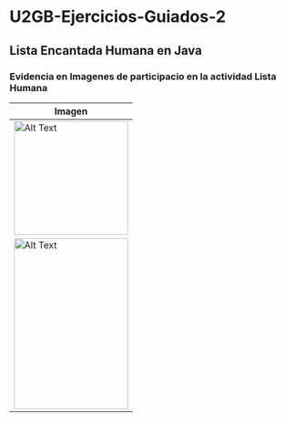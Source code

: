 # U2GB-Ejercicios-Guiados-2
## Lista Encantada Humana en Java
### Evidencia en Imagenes de participacio en la actividad Lista Humana 

| Imagen        | 
| ------------- |
| <img src="https://github.com/user-attachments/assets/8ad22b95-21ba-46ff-9250-6e4098ac1b5c" alt="Alt Text" width="200" height="200"> | 
| <img src="https://github.com/user-attachments/assets/6eceea7e-ab34-4d81-a727-c0c9f51e3524" alt="Alt Text" width="200" height="300"> | 
 
